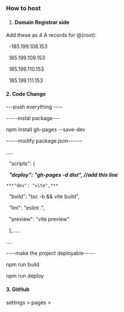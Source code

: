 ### How to host



1. #### Domain Registrar side



Add these as 4 A records for @(root):

&nbsp;	-185.199.108.153

&nbsp;	185.199.109.153

&nbsp;	185.199.110.153

&nbsp;	185.199.111.153





#### 2\. Code Change





---push everything ----



-----instal package---

npm install gh-pages --save-dev



-----modify package.json------





.....

&nbsp; "scripts": {

&nbsp;   ***"deploy": "gh-pages -d dist",     //add this line***

    ***"dev": "vite",***    

&nbsp;   "build": "tsc -b \&\& vite build",

&nbsp;   "lint": "eslint .",

&nbsp;   "preview": "vite preview"

&nbsp; },.....

....





----make the project deployable-----

npm run build

npm run deploy



#### 3\. GitHub 



settings > pages > 

